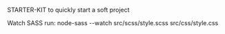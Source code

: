 STARTER-KIT to quickly start a soft project

Watch SASS run:
node-sass --watch src/scss/style.scss src/css/style.css